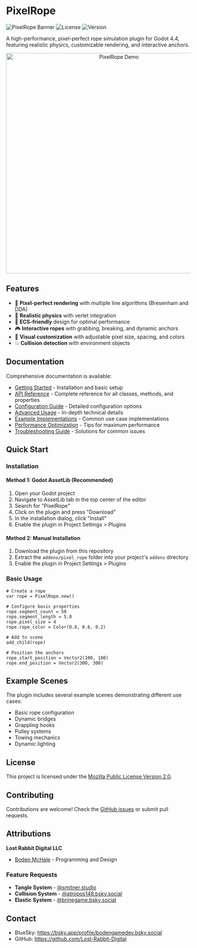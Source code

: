 # PixelRope

![PixelRope Banner](https://img.shields.io/badge/Godot-4.4-blue) ![License](https://img.shields.io/badge/license-MPL--2.0-green) ![Version](https://img.shields.io/badge/version-1.0.0-orange)

A high-performance, pixel-perfect rope simulation plugin for Godot 4.4, featuring realistic physics, customizable rendering, and interactive anchors.

<p align="center">
  <img src="docs/preview.gif" alt="PixelRope Demo" width="600"/>
</p>

## Features

- 📐 **Pixel-perfect rendering** with multiple line algorithms (Bresenham and DDA)
- 🧵 **Realistic physics** with verlet integration
- 🔌 **ECS-friendly** design for optimal performance
- 🎮 **Interactive ropes** with grabbing, breaking, and dynamic anchors
- 🎨 **Visual customization** with adjustable pixel size, spacing, and colors
- 💥 **Collision detection** with environment objects

## Documentation

Comprehensive documentation is available:

- [Getting Started](docs/getting_started.md) - Installation and basic setup
- [API Reference](docs/api_reference.md) - Complete reference for all classes, methods, and properties
- [Configuration Guide](docs/configuration.md) - Detailed configuration options
- [Advanced Usage](docs/advanced_usage.md) - In-depth technical details
- [Example Implementations](docs/examples.md) - Common use case implementations
- [Performance Optimization](docs/performance.md) - Tips for maximum performance
- [Troubleshooting Guide](docs/troubleshooting.md) - Solutions for common issues

## Quick Start

### Installation

#### Method 1: Godot AssetLib (Recommended)

1. Open your Godot project
2. Navigate to AssetLib tab in the top center of the editor
3. Search for "PixelRope"
4. Click on the plugin and press "Download"
5. In the installation dialog, click "Install"
6. Enable the plugin in Project Settings > Plugins

#### Method 2: Manual Installation

1. Download the plugin from this repository
2. Extract the `addons/pixel_rope` folder into your project's `addons` directory
3. Enable the plugin in Project Settings > Plugins

### Basic Usage

```gdscript
# Create a rope
var rope = PixelRope.new()

# Configure basic properties
rope.segment_count = 50
rope.segment_length = 5.0
rope.pixel_size = 4
rope.rope_color = Color(0.8, 0.6, 0.2)

# Add to scene
add_child(rope)

# Position the anchors
rope.start_position = Vector2(100, 100)
rope.end_position = Vector2(300, 300)
```

## Example Scenes

The plugin includes several example scenes demonstrating different use cases:

- Basic rope configuration
- Dynamic bridges
- Grappling hooks
- Pulley systems
- Towing mechanics
- Dynamic lighting

## License

This project is licensed under the [Mozilla Public License Version 2.0](LICENSE.md).

## Contributing

Contributions are welcome! Check the [GitHub issues](https://github.com/Lost-Rabbit-Digital/pixelated_rope_simulation/issues) or submit pull requests.

## Attributions

**Lost Rabbit Digital LLC**  
- [Boden McHale](https://www.bodenmchale.com/) - Programming and Design

### Feature Requests
- **Tangle System** - [@smitner.studio](https://bsky.app/profile/smitner.studio/post/3ljiul5ioqc2o)
- **Collision System** - [@atropos148.bsky.social](https://bsky.app/profile/atropos148.bsky.social/post/3ljhccxiiyc2g)
- **Elastic System** - [@brinegame.bsky.social](https://bsky.app/profile/brinegame.bsky.social/post/3ljgyh6d5lc2x)

## Contact

- BlueSky: https://bsky.app/profile/bodengamedev.bsky.social
- GitHub: https://github.com/Lost-Rabbit-Digital
